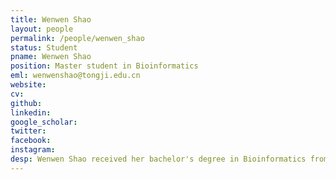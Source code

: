 ```yaml
---
title: Wenwen Shao
layout: people
permalink: /people/wenwen_shao
status: Student
pname: Wenwen Shao
position: Master student in Bioinformatics
eml: wenwenshao@tongji.edu.cn
website: 
cv: 
github:
linkedin:
google_scholar: 
twitter: 
facebook: 
instagram:
desp: Wenwen Shao received her bachelor's degree in Bioinformatics from Huazhong University of Science and Technology in 2023. Her research focuses on exploring spatial structure in the tumor microenvironment. Recently, she is working on developing a workflow for processing spatial transcriptomic data.
---
```

